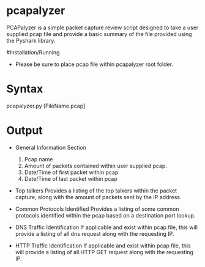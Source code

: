 # pcapalyzer

PCAPalyzer is a simple packet capture review script designed to take a user supplied pcap file and provide a basic summary of the file provided using the Pyshark library. 

#Installation/Running

- Please be sure to place pcap file within pcapalyzer root folder.

# Syntax

pcapalyzer.py [FileName.pcap]

# Output
- General Information Section
  1. Pcap name
  2. Amount of packets contained within user supplied pcap.
  3. Date/Time of first packet within pcap
  4. Date/Time of last packet within pcap
  
- Top talkers
  Provides a listing of the top talkers within the packet capture, along with the amount of packets sent by the IP address.
  
- Common Protocols Identified
  Provides a listing of some common protocols identified within the pcap based on a destination port lookup.
  
- DNS Traffic Identification
  If applicable and exist within pcap file, this will provide a listing of all dns request along with the requesting IP.
  
- HTTP Traffic Identification
  If applicable and exist within pcap file, this will provide a listing of all HTTP GET request along with the requesting IP.

  


